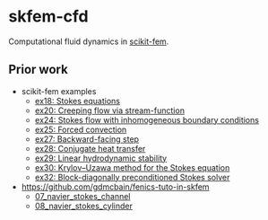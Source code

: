 # skfem-cfd

Computational fluid dynamics in [scikit-fem](https://github.com/kinnala/scikit-fem).

## Prior work

* scikit-fem examples
  * [ex18: Stokes equations](https://scikit-fem.readthedocs.io/en/latest/listofexamples.html#example-18-stokes-equations)
  * [ex20: Creeping flow via stream-function](https://scikit-fem.readthedocs.io/en/latest/listofexamples.html#example-20-creeping-flow-via-stream-function)
  * [ex24: Stokes flow with inhomogeneous boundary conditions](https://scikit-fem.readthedocs.io/en/latest/listofexamples.html#example-24-stokes-flow-with-inhomogeneous-boundary-conditions)
  * [ex25: Forced convection](https://scikit-fem.readthedocs.io/en/latest/listofexamples.html#example-25-forced-convection)
  * [ex27: Backward-facing step](https://scikit-fem.readthedocs.io/en/latest/listofexamples.html#example-27-backward-facing-step)
  * [ex28: Conjugate heat transfer](https://scikit-fem.readthedocs.io/en/latest/listofexamples.html#example-28-conjugate-heat-transfer)
  * [ex29: Linear hydrodynamic stability](https://scikit-fem.readthedocs.io/en/latest/listofexamples.html#example-29-linear-hydrodynamic-stability)
  * [ex30: Krylov–Uzawa method for the Stokes equation](https://scikit-fem.readthedocs.io/en/latest/listofexamples.html#example-30-krylov-uzawa-method-for-the-stokes-equation)
  * [ex32: Block-diagonally preconditioned Stokes solver](https://scikit-fem.readthedocs.io/en/latest/listofexamples.html#example-32-block-diagonally-preconditioned-stokes-solver)
* https://github.com/gdmcbain/fenics-tuto-in-skfem
  * [07_navier_stokes_channel](https://github.com/gdmcbain/fenics-tuto-in-skfem/tree/master/07_navier_stokes_channel)
  * [08_navier_stokes_cylinder](https://github.com/gdmcbain/fenics-tuto-in-skfem/tree/main/08_navier_stokes_cylinder)